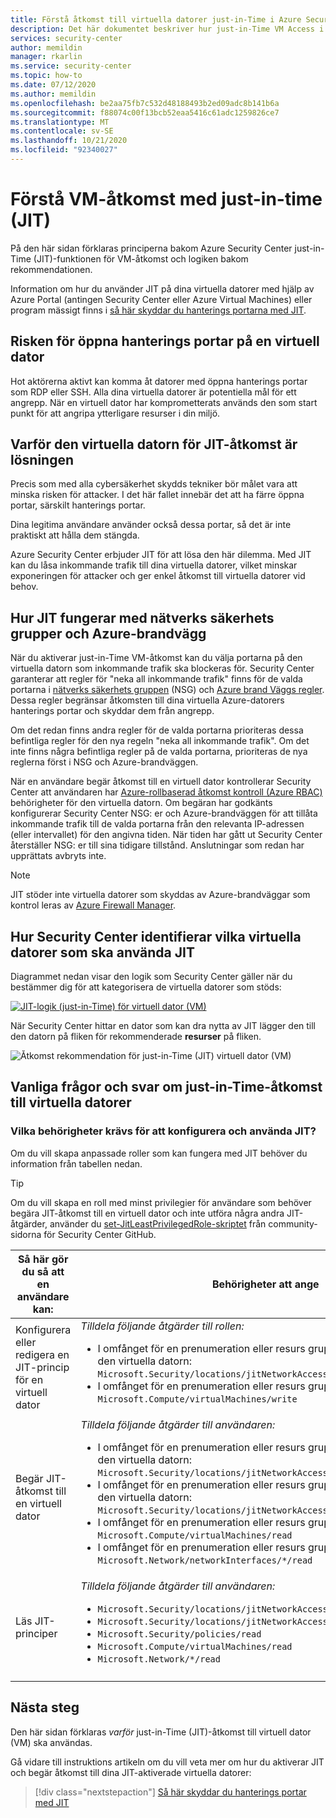 ```yaml
---
title: Förstå åtkomst till virtuella datorer just-in-Time i Azure Security Center
description: Det här dokumentet beskriver hur just-in-Time VM Access i Azure Security Center hjälper dig att kontrol lera åtkomsten till dina virtuella Azure-datorer
services: security-center
author: memildin
manager: rkarlin
ms.service: security-center
ms.topic: how-to
ms.date: 07/12/2020
ms.author: memildin
ms.openlocfilehash: be2aa75fb7c532d48188493b2ed09adc8b141b6a
ms.sourcegitcommit: f88074c00f13bcb52eaa5416c61adc1259826ce7
ms.translationtype: MT
ms.contentlocale: sv-SE
ms.lasthandoff: 10/21/2020
ms.locfileid: "92340027"
---
```

# <a name="understanding-just-in-time-jit-vm-access"></a>Förstå VM-åtkomst med just-in-time (JIT)

På den här sidan förklaras principerna bakom Azure Security Center just-in-Time (JIT)-funktionen för VM-åtkomst och logiken bakom rekommendationen.

Information om hur du använder JIT på dina virtuella datorer med hjälp av Azure Portal (antingen Security Center eller Azure Virtual Machines) eller program mässigt finns i [så här skyddar du hanterings portarna med JIT](security-center-just-in-time.md).


## <a name="the-risk-of-open-management-ports-on-a-virtual-machine"></a>Risken för öppna hanterings portar på en virtuell dator

Hot aktörerna aktivt kan komma åt datorer med öppna hanterings portar som RDP eller SSH. Alla dina virtuella datorer är potentiella mål för ett angrepp. När en virtuell dator har komprometterats används den som start punkt för att angripa ytterligare resurser i din miljö.



## <a name="why-jit-vm-access-is-the-solution"></a>Varför den virtuella datorn för JIT-åtkomst är lösningen 

Precis som med alla cybersäkerhet skydds tekniker bör målet vara att minska risken för attacker. I det här fallet innebär det att ha färre öppna portar, särskilt hanterings portar.

Dina legitima användare använder också dessa portar, så det är inte praktiskt att hålla dem stängda.

Azure Security Center erbjuder JIT för att lösa den här dilemma. Med JIT kan du låsa inkommande trafik till dina virtuella datorer, vilket minskar exponeringen för attacker och ger enkel åtkomst till virtuella datorer vid behov.



## <a name="how-jit-operates-with-network-security-groups-and-azure-firewall"></a>Hur JIT fungerar med nätverks säkerhets grupper och Azure-brandvägg

När du aktiverar just-in-Time VM-åtkomst kan du välja portarna på den virtuella datorn som inkommande trafik ska blockeras för. Security Center garanterar att regler för "neka all inkommande trafik" finns för de valda portarna i [nätverks säkerhets gruppen](../virtual-network/network-security-groups-overview.md#security-rules) (NSG) och [Azure brand Väggs regler](../firewall/rule-processing.md). Dessa regler begränsar åtkomsten till dina virtuella Azure-datorers hanterings portar och skyddar dem från angrepp. 

Om det redan finns andra regler för de valda portarna prioriteras dessa befintliga regler för den nya regeln "neka all inkommande trafik". Om det inte finns några befintliga regler på de valda portarna, prioriteras de nya reglerna först i NSG och Azure-brandväggen.

När en användare begär åtkomst till en virtuell dator kontrollerar Security Center att användaren har [Azure-rollbaserad åtkomst kontroll (Azure RBAC)](../role-based-access-control/role-assignments-portal.md) behörigheter för den virtuella datorn. Om begäran har godkänts konfigurerar Security Center NSG: er och Azure-brandväggen för att tillåta inkommande trafik till de valda portarna från den relevanta IP-adressen (eller intervallet) för den angivna tiden. När tiden har gått ut Security Center återställer NSG: er till sina tidigare tillstånd. Anslutningar som redan har upprättats avbryts inte.

> [!NOTE]
> JIT stöder inte virtuella datorer som skyddas av Azure-brandväggar som kontrol leras av [Azure Firewall Manager](../firewall-manager/overview.md).




## <a name="how-security-center-identifies-which-vms-should-have-jit-applied"></a>Hur Security Center identifierar vilka virtuella datorer som ska använda JIT

Diagrammet nedan visar den logik som Security Center gäller när du bestämmer dig för att kategorisera de virtuella datorer som stöds: 

[![JIT-logik (just-in-Time) för virtuell dator (VM)](media/just-in-time-explained/jit-logic-flow.png)](media/just-in-time-explained/jit-logic-flow.png#lightbox)

När Security Center hittar en dator som kan dra nytta av JIT lägger den till den datorn på fliken för rekommenderade **resurser** på fliken. 

![Åtkomst rekommendation för just-in-Time (JIT) virtuell dator (VM)](./media/just-in-time-explained/unhealthy-resources.png)


## <a name="faq---questions-about-just-in-time-virtual-machine-access"></a>Vanliga frågor och svar om just-in-Time-åtkomst till virtuella datorer

### <a name="what-permissions-are-needed-to-configure-and-use-jit"></a>Vilka behörigheter krävs för att konfigurera och använda JIT?

Om du vill skapa anpassade roller som kan fungera med JIT behöver du information från tabellen nedan.

> [!TIP]
> Om du vill skapa en roll med minst privilegier för användare som behöver begära JIT-åtkomst till en virtuell dator och inte utföra några andra JIT-åtgärder, använder du [set-JitLeastPrivilegedRole-skriptet](https://github.com/Azure/Azure-Security-Center/tree/master/Powershell%20scripts/JIT%20Custom%20Role) från community-sidorna för Security Center GitHub.

| Så här gör du så att en användare kan: | Behörigheter att ange|
| --- | --- |
| Konfigurera eller redigera en JIT-princip för en virtuell dator | *Tilldela följande åtgärder till rollen:*  <ul><li>I omfånget för en prenumeration eller resurs grupp som är associerad med den virtuella datorn:<br/> `Microsoft.Security/locations/jitNetworkAccessPolicies/write` </li><li> I omfånget för en prenumeration eller resurs grupp av virtuell dator: <br/>`Microsoft.Compute/virtualMachines/write`</li></ul> | 
|Begär JIT-åtkomst till en virtuell dator | *Tilldela följande åtgärder till användaren:*  <ul><li>I omfånget för en prenumeration eller resurs grupp som är associerad med den virtuella datorn:<br/>  `Microsoft.Security/locations/jitNetworkAccessPolicies/initiate/action` </li><li>I omfånget för en prenumeration eller resurs grupp som är associerad med den virtuella datorn:<br/>  `Microsoft.Security/locations/jitNetworkAccessPolicies/*/read` </li><li>  I omfånget för en prenumeration eller resurs grupp eller virtuell dator:<br/> `Microsoft.Compute/virtualMachines/read` </li><li>  I omfånget för en prenumeration eller resurs grupp eller virtuell dator:<br/> `Microsoft.Network/networkInterfaces/*/read` </li></ul>|
|Läs JIT-principer| *Tilldela följande åtgärder till användaren:*  <ul><li>`Microsoft.Security/locations/jitNetworkAccessPolicies/read`</li><li>`Microsoft.Security/locations/jitNetworkAccessPolicies/initiate/action`</li><li>`Microsoft.Security/policies/read`</li><li>`Microsoft.Compute/virtualMachines/read`</li><li>`Microsoft.Network/*/read`</li>|
|||





## <a name="next-steps"></a>Nästa steg

Den här sidan förklaras _varför_ just-in-Time (JIT)-åtkomst till virtuell dator (VM) ska användas. 

Gå vidare till instruktions artikeln om du vill veta mer om hur du aktiverar JIT och begär åtkomst till dina JIT-aktiverade virtuella datorer:

> [!div class="nextstepaction"]
> [Så här skyddar du hanterings portar med JIT](security-center-just-in-time.md)